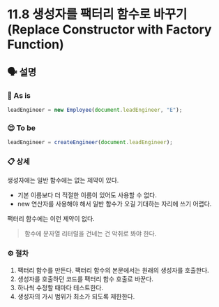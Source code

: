 # 11.8 생성자를 팩터리 함수로 바꾸기 (Replace Constructor with Factory Function)

## 🗣 설명

### 🧐 As is

```js
leadEngineer = new Employee(document.leadEngineer, "E");
```

### 😍 To be

```js
leadEngineer = createEngineer(document.leadEngineer);
```

### 📋 상세

생성자에는 일반 함수에는 없는 제약이 있다.

- 기본 이름보다 더 적절한 이름이 있어도 사용할 수 없다.
- new 연산자를 사용해야 해서 일반 함수가 오길 기대하는 자리에 쓰기 어렵다.

팩터리 함수에는 이런 제약이 없다.

> 함수에 문자열 리터럴을 건네는 건 악취로 봐야 한다.

### ⚙️ 절차

1. 팩터리 함수를 만든다. 팩터리 함수의 본문에서는 원래의 생성자를 호출한다.
2. 생성자를 호출하던 코드를 팩터리 함수 호출로 바꾼다.
3. 하나씩 수정할 때마다 테스트한다.
4. 생성자의 가시 범위가 최소가 되도록 제한한다.
